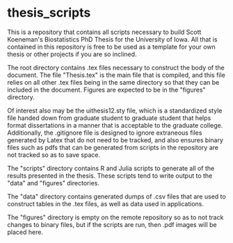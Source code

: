 # thesis_scripts

This is a repository that contains all scripts necessary to build Scott Koeneman's Biostatistics PhD Thesis for the University of Iowa.
All that is contained in this repository is free to be used as a template for your own thesis or other projects if you are so inclined.

The root directory contains .tex files necessary to construct the body of the document. The file "Thesis.tex" is the main file that is
compiled, and this file relies on all other .tex files being in the same directory so that they can be included in the document. Figures
are expected to be in the "figures" directory.

Of interest also may be the uithesis12.sty file, which is a standardized style file handed down from graduate student to graduate student
that helps format dissertations in a manner that is acceptable to the graduate college. Additionally, the .gitignore file is designed to ignore
extraneous files generated by Latex that do not need to be tracked, and also ensures binary files such as pdfs that can be generated from
scripts in the repository are not tracked so as to save space.

The "scripts" directory contains R and Julia scripts to generate all of the results presented in the thesis. These scripts tend to
write output to the "data" and "figures" directories.

The "data" directory contains generated dumps of .csv files that are used to construct tables in the .tex files, as well as data used
in applications.

The "figures" directory is empty on the remote repository so as to not track changes to binary files, but if the scripts are run,
then .pdf images will be placed here.
